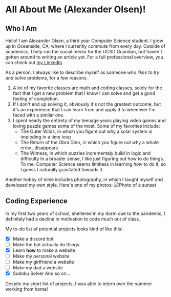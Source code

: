# All About Me (Alexander Olsen)!

## Who I Am

Hello! I am Alexander Olsen, a third year Computer Science student. I grew up in Oceanside, CA, where I currently commute from every day. Outside of academics, I help run the social media for the UCSD Guardian, but haven't gotten around to writing an article yet. For a full professional overview, you can check out [my LinkedIn](https://www.linkedin.com/in/alexander-w-olsen/).

As a person, I always like to describe myself as someone *who likes to try and solve* problems, for a few reasons.
1. A lot of my favorite classes are math and coding classes, solely for the fact that I get a new problem that I know I can solve and get a good feeling of completion.
2. If I don't end up solving it, obviously it's not the greatest outcome, but it's an experience that I can learn from and apply it to whenever I'm faced with a similar one. 
3. I spent nearly the entirety of my teenage years playing video games and loving puzzle games some of the most. Some of my favorites include:
   - The Outer Wilds, in which you figure out why a solar system is imploding in a time loop
   - The Return of the Obra Dinn, in which you figure out why a whole crew...disappears
   - The Witness, in which puzzles incrementaly build in logic and difficulty
In a broader sense, I like just figuring out how to do things. To me, Computer Science seems limitless in learning *how* to do it, so I guess I naturally gravitated towards it. 

Another hobby of mine includes photography, in which I taught myself and developed my own style. Here's one of my photos:
![Photo of a sunset](IMG_7647.JPG)

## Coding Experience

In my first two years of school, sheltered in my dorm due to the pandemic, I definitely had a decline in motivation to code much out of class. 

My to-do list of potential projects looks kind of like this:
- [x] Make a discord bot
- [ ] Make the bot actually do things
- [x] Learn **how** to make a website
- [ ] Make my personal website
- [ ] Make my girlfriend a website
- [ ] Make my dad a website
- [x] Sudoku Solver
And so on...

Despite my short list of projects, I was able to intern over the summer working from home!  